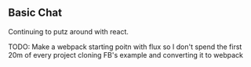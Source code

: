 ## Basic Chat

Continuing to putz around with react.

TODO: Make a webpack starting poitn with flux so I don't spend the first 20m of every project cloning FB's example and converting it to webpack
